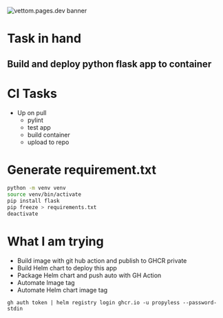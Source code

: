 ![vettom.pages.dev banner](https://vettom-images.s3.eu-west-1.amazonaws.com/logo/vettom-banner.jpg)

# Task in hand

## Build and deploy python flask app to container

# CI Tasks
- Up on pull
  - pylint
  - test app
  - build container
  - upload to repo


# Generate requirement.txt
```bash
python -m venv venv
source venv/bin/activate
pip install flask
pip freeze > requirements.txt
deactivate
```

# What I am trying
 - Build image with git hub action and publish to GHCR private
 - Build Helm chart to deploy this app
 - Package Helm chart and push auto with GH Action
 - Automate Image tag
 - Automate Helm chart image tag


`gh auth token | helm registry login ghcr.io -u propyless --password-stdin`
